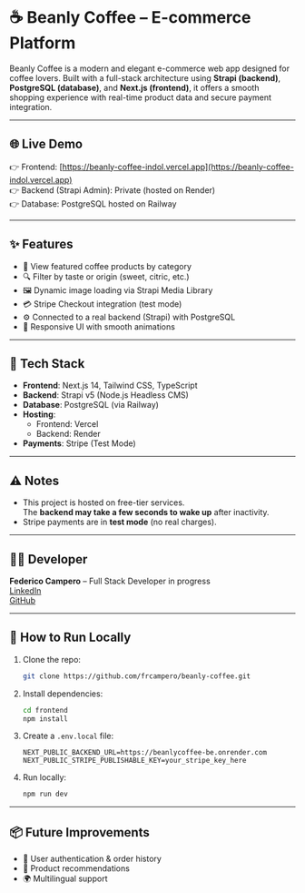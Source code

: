 # ☕ Beanly Coffee – E-commerce Platform

Beanly Coffee is a modern and elegant e-commerce web app designed for coffee lovers. Built with a full-stack architecture using **Strapi (backend)**, **PostgreSQL (database)**, and **Next.js (frontend)**, it offers a smooth shopping experience with real-time product data and secure payment integration.

---

## 🌐 Live Demo

👉 Frontend: [https://beanly-coffee-indol.vercel.app](https://beanly-coffee-indol.vercel.app)  
👉 Backend (Strapi Admin): Private (hosted on Render)  
👉 Database: PostgreSQL hosted on Railway

---

## ✨ Features

- 🛒 View featured coffee products by category
- 🔍 Filter by taste or origin (sweet, citric, etc.)
- 🖼️ Dynamic image loading via Strapi Media Library
- 💳 Stripe Checkout integration (test mode)
- ⚙️ Connected to a real backend (Strapi) with PostgreSQL
- 📱 Responsive UI with smooth animations

---

## 🧪 Tech Stack

- **Frontend**: Next.js 14, Tailwind CSS, TypeScript
- **Backend**: Strapi v5 (Node.js Headless CMS)
- **Database**: PostgreSQL (via Railway)
- **Hosting**:
  - Frontend: Vercel
  - Backend: Render
- **Payments**: Stripe (Test Mode)

---

## ⚠️ Notes

- This project is hosted on free-tier services.  
  The **backend may take a few seconds to wake up** after inactivity.
- Stripe payments are in **test mode** (no real charges).

---

## 🧑‍💻 Developer

**Federico Campero** – Full Stack Developer in progress  
[LinkedIn](https://www.linkedin.com/in/camperofederico/)  
[GitHub](https://github.com/frcampero)

---

## 🚀 How to Run Locally

1. Clone the repo:
   ```bash
   git clone https://github.com/frcampero/beanly-coffee.git
   ```

2. Install dependencies:
   ```bash
   cd frontend
   npm install
   ```

3. Create a `.env.local` file:
   ```
   NEXT_PUBLIC_BACKEND_URL=https://beanlycoffee-be.onrender.com
   NEXT_PUBLIC_STRIPE_PUBLISHABLE_KEY=your_stripe_key_here
   ```

4. Run locally:
   ```bash
   npm run dev
   ```

---

## 📦 Future Improvements

- 🐾 User authentication & order history
- 🧠 Product recommendations
- 🌍 Multilingual support